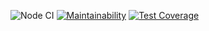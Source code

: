 ![Node CI](https://github.com/butkovv/frontend-project-lvl2/workflows/Node%20CI/badge.svg)
[![Maintainability](https://api.codeclimate.com/v1/badges/673f5d3a865790f05c8a/maintainability)](https://codeclimate.com/github/butkovv/frontend-project-lvl3/maintainability)
[![Test Coverage](https://api.codeclimate.com/v1/badges/673f5d3a865790f05c8a/test_coverage)](https://codeclimate.com/github/butkovv/frontend-project-lvl3/test_coverage)
